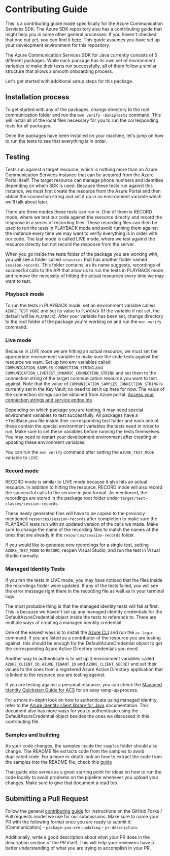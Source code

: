 # Contributing Guide

This is a contributing guide made specifically for the Azure Communication Services SDK. The Azure SDK repository also has a contributing guide that might help you in some other general processes. If you haven't checked that one out yet, you can find it [here](https://github.com/Azure/azure-sdk-for-java/blob/main/CONTRIBUTING.md). This guide assumes you have set up your development environment for this repository.

The Azure Communication Services SDK for Java currently consists of 5 different packages. While each package has its own set of environment variables to make their tests run successfully, all of them follow a similar structure that allows a smooth onboarding process.

Let's get started with additional setup steps for this package.

## Installation process

To get started with any of the packages, change directory to the root communication folder and run the `mvn verify -DskipTests` command. This will install all of the local files necessary for you to run the corresponding tests for all packages. 

Once the packages have been installed on your machine, let's jump on how to run the tests to see that everything is in order.

## Testing

Tests run against a target resource, which is nothing more than an Azure Communication Services instance that can be acquired from the Azure Portal itself. The target resource can manage phone numbers and identities depending on which SDK is used. Because these tests run against this instance, we must first create the resource from the Azure Portal and then obtain the connection string and set it up in an environment variable which we'll talk about later. 

There are three modes these tests can run in. One of them is RECORD mode, where we test our code against the resource directly and record the response in a series of recording files. These recording files can then be used to run the tests in PLAYBACK mode and avoid running them against the instance every time we may want to verify everything is in order with our code. The last mode is called LIVE mode, where we test against the resource directly but not record the response from the server.

When you go inside the tests folder of the package you are working with, you will see a folder called `resources` that has another folder named `session-records`. This folder contains, as its name suggests, recordings of successful calls to the API that allow us to run the tests in PLAYBACK mode and remove the necessity of hitting the actual resources every time we may want to test.

### Playback mode

To run the tests in PLAYBACK mode, set an environment variable called `AZURE_TEST_MODE` and set its value to `PLAYBACK` (If the variable if not set, the default will be `PLAYBACK`). After your variable has been set, change directory to the root folder of the package you're working on and run the `mvn verify` command.

### Live mode

Because in LIVE mode we are hitting an actual resource, we must set the appropriate environment variable to make sure the code tests against the resource we want. Set up two env variables called `COMMUNICATION_SAMPLES_CONNECTION_STRING` and `COMMUNICATION_LIVETEST_DYNAMIC_CONNECTION_STRING` and set them to the connection string of the target communication resource you want to test against. Note that the value of `COMMUNICATION_SAMPLES_CONNECTION_STRING` is currently set in the Key Vault, no need to set it up here for now. The value of the connection strings can be obtained from Azure portal. [Access your connection strings and service endpoints](https://docs.microsoft.com/azure/communication-services/quickstarts/create-communication-resource?tabs=windows&pivots=platform-azp)

Depending on which package you are testing, it may need special environment variables to test successfully. All packages have a *TestBase.java file inside their corresponding test folder and each one of these contain the special environment variables the tests need in order to run. Make sure to set these variables before running the tests themselves. You may need to restart your development environment after creating or updating these environment variables.

You can run the `mvn verify` command after setting the `AZURE_TEST_MODE` variable to `LIVE`.

### Record mode

RECORD mode is similar to LIVE mode because it also hits an actual resource. In addition to hitting the resource, RECORD mode will also record the successful calls to the service in json format. As mentioned, the recordings are stored in the package root folder under `target/test-classes/session-records`.

These newly generated files will have to be copied to the previosly mentioned `resources/session-records` after completion to make sure the PLAYBACK tests run with an updated version of the calls we made. Make sure to change the name of the recording files to match the names of the ones that are already in the `resources/session-records` folder. 

If you would like to generate new recordings for a single test, setting `AZURE_TEST_MODE` to `RECORD`, reopen Visual Studio, and run the test in Visual Studio normally.
### Managed Identity Tests

If you ran the tests in LIVE mode, you may have noticed that the files inside the recordings folder were updated. If any of the tests failed, you will see the error message right there in the recording file as well as in your terminal logs.

The most probable thing is that the managed identity tests will fail at first. This is because we haven't set up any managed identity credentials for the DefaultAzureCredential object inside the tests to reference to. There are multiple ways of creating a managed identity credential.

One of the easiest ways is to install the [Azure CLI](https://docs.microsoft.com/cli/azure/install-azure-cli) and run the `az login` command. If you are listed as a contributor of the resource you are testing against, this should be enough for the DefaultAzureCredential object to get the corresponding Azure Active Directory credentials you need.

Another way to authenticate is to set up 3 environment variables called `AZURE_CLIENT_ID`, `AZURE_TENANT_ID` and `AZURE_CLIENT_SECRET` and set their values to the ones from a registered Azure Active Directory application that is linked to the resource you are testing against.

If you are testing against a personal resource, you can check the [Managed Identity Quickstart Guide for ACS](https://docs.microsoft.com/azure/communication-services/quickstarts/managed-identity-from-cli) for an easy ramp-up process.

For a more in-depth look on how to authenticate using managed identity, refer to the [Azure Identity client library for Java](https://docs.microsoft.com/java/api/overview/azure/identity-readme) documentation. This document also has more ways for you to authenticate using the DefaultAzureCredential object besides the ones we discussed in this contributing file.

### Samples and building

As your code changes, the samples inside the `samples` folder should also change. The README file extracts code from the samples to avoid duplicated code. For a more in-depth look on how to extract the code from the samples into the README file, check this [guide](https://github.com/Azure/azure-sdk-for-java/wiki/Building#code-snippets-in-readme)

That guide also serves as a great starting point for ideas on how to run the code locally to avoid problems on the pipeline whenever you upload your changes. Make sure to give that document a read too.

## Submitting a Pull Request

Follow the general [contributing guide](https://github.com/Azure/azure-sdk-for-java/blob/main/CONTRIBUTING.md) for instructions on the GitHub Forks / Pull requests model we use for our submissions. Make sure to name your PR with the following format once you are ready to submit it: [Communication] - `package-you-are-updating` - `pr-description`.

Additionally, write a good description about what your PR does in the description section of the PR itself. This will help your reviewers have a better understanding of what you are trying to accomplish in your PR.